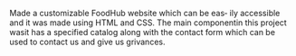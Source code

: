 Made a customizable FoodHub website which can be eas‐
ily accessible and it was made using HTML and CSS. The
main componentin this project wasit has a specified catalog
along with the contact form which can be used to contact us
and give us grivances.
